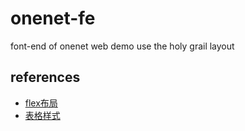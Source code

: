 # onenet-fe

font-end of onenet web demo use the holy grail layout

## references

- [flex布局](http://www.ruanyifeng.com/blog/2015/07/flex-examples.html)
- [表格样式](http://www.laozuo.org/4631.html)
